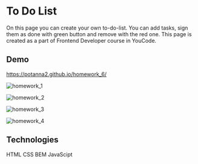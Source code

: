 # To Do List
On this page you can create your own to-do-list. You can add tasks, sign them as done with green button and remove with the red one. 
This page is created as a part of Frontend Developer course in YouCode.
## Demo
https://potanna2.github.io/homework_6/

![homework_1](https://user-images.githubusercontent.com/108223754/188324812-d8caa356-f5db-4201-ac50-a4ce3a8a8650.gif)

![homework_2](https://user-images.githubusercontent.com/108223754/188324816-682b1acb-1040-4f5f-a150-3fa536cf3659.gif)

![homework_3](https://user-images.githubusercontent.com/108223754/188324821-9bbed8d8-8575-46cd-938f-4974e1c4e4c6.gif)

![homework_4](https://user-images.githubusercontent.com/108223754/188324823-ded462ca-9617-4396-8eaa-266c0313fa57.gif)
## Technologies
HTML
CSS
BEM
JavaScipt
